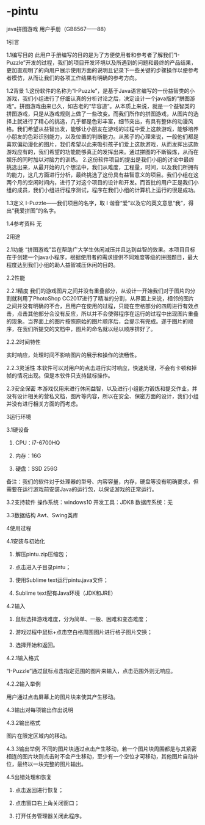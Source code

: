 # -pintu
java拼图游戏
用户手册（GB8567——88）

1引言

1.1编写目的
此用户手册编写的目的是为了方便使用者和参考者了解我们“I-Puzzle”开发的过程，我们的项目开发环境以及所遇到的问题和最终的产品结果，更加直观明了的向用户展示使用方面的说明且记录下一些关键的步骤操作以便参考者模仿，从而让我们的各项工作结果有明确的参考方向。

1.2背景
1.这份软件的名称为“I-Puzzle”，是基于Java语言编写的一份益智类的小游戏，我们小组进行了仔细认真的分析讨论之后，决定设计一个java版的“拼图游戏”。拼图游戏由来已久，如古老的“华容道”。从本质上来说，就是一个益智类的拼图游戏，只是从游戏规则上做了一些改变。而我们所作的拼图游戏，从图片的选择上就进行了精心的挑选，几乎都是色彩丰富，细节突出，有具有整体的动漫风格。我们希望从益智出发，能够让小朋友在游戏的过程中爱上这款游戏，能够培养小朋友的色彩识别能力，以及位置的判断能力。从孩子的心理来说，一般他们都是喜欢偏动漫化的图片，我们希望以此来吸引孩子们爱上这款游戏，从而发挥出这款游戏应有的，我们希望的功能能够真正的发挥出来。通过拼图的不断锻炼，从而在娱乐的同时加以对脑力的训练。
2.这份软件项目的提出是我们小组的讨论中最终挑选出来，从最开始的几个想法中，我们从难度，工程量，时间，以及我们所拥有的能力，这几方面进行分析，最终挑选了这份具有益智意义的项目。我们小组在这两个月的空闲时间内，进行了对这个项目的设计和开发。而首批的用户正是我们小组的成员，我们小组进行程序测试，程序在我们小组的计算机上运行的很是成功。


1.3定义
I-Puzzle——我们项目的名字，取 I 谐音“爱”以及它的英文意思“我”，得出“我爱拼图”的名字。

1.4参考资料
无

2用途

2.1功能
“拼图游戏”旨在帮助广大学生休闲减压并且达到益智的效果。本项目目标在于创建一个java小程序，根据使用者的需求提供不同难度等级的拼图题目，最大程度达到我们小组的助人益智减压休闲的目的。

2.2性能

2.2.1精度
我们的游戏图片之间并没有重叠部分，从设计一开始我们对于图片的分割就利用了PhotoShop CC2017进行了精准的分割，从界面上来说，相邻的图片之间并没有明确的不合，且用户在使用的过程，只能在空格部分的四周进行有效点击，点击其他部分会没有反应，所以并不会使得程序在运行的过程中出现图片重叠的现象。当界面上的图片按照原始的图片顺序后，会提示有完成。遂于图片的顺序，在我们所提交的文档中，图片的命名就以经以顺序排好了。

2.2.2时间特性

实时响应，处理时间不影响图片的展示和操作的流畅性。

2.2.3灵活性
本软件可以对用户的点击进行实时响应，快速处理，不会有卡顿和掉帧的情况出现。但是本软件只支持鼠标操作。

2.3安全保密
本游戏仅用来进行休闲益智，以及进行小组能力锻炼和提交作业，并没有设计相关的营私文档，图片等内容，所以在安全、保密方面的设计，我们小组并没有进行相关方面的而考虑。

3运行环境

3.1硬设备

1.	CPU：i7-6700HQ

2.	内存：16G

3.	硬盘：SSD 256G

备注：我们的软件对于处理器的型号、内容容量，内存，硬盘等没有明确要求，但需要在运行游戏前安装Java的运行包，以保证游戏的正常运行。

3.2支持软件
操作系统：windows10
开发工具：JDK8
数据库系统：无

3.3数据结构
Awt、Swing类库

4使用过程

4.1安装与初始化

1.	解压pintu.zip压缩包；

2.	点击进入子目录pintu；

3.	使用Sublime text运行pintu.java文件；

4.	Sublime text配有Java环境（JDK和JRE）

4.2输入

1.	鼠标选择游戏难度，分为简单、一般、困难和变态难度；

2.	游戏过程中鼠标+点击空白格周围图片进行格子图片交换；

3.	选择开始和返回。

4.2.1输入格式

“I-Puzzle”通过鼠标点击指定范围的图片来输入，点击范围外则无响应。

4.2.2输入举例

用户通过点击屏幕上的图片块来使其产生移动。

4.3输出对每项输出作出说明

4.3.2输出格式

图片在限定区域内的移动。

4.3.3输出举例
不同的图片块通过点击产生移动，若一个图片块周围都是与其紧密相连的图片块则点击时不会产生移动，至少有一个空位才可移动，其他图片自动补位，最终以一块完整的图片输出。

4.5出错处理和恢复

1.	点击返回进行恢复；

2.	点击窗口右上角关闭窗口；

3.	打开任务管理器关闭此程序。


